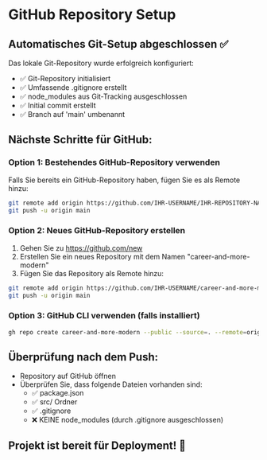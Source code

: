 # GitHub Repository Setup

## Automatisches Git-Setup abgeschlossen ✅

Das lokale Git-Repository wurde erfolgreich konfiguriert:

- ✅ Git-Repository initialisiert
- ✅ Umfassende .gitignore erstellt
- ✅ node_modules aus Git-Tracking ausgeschlossen
- ✅ Initial commit erstellt
- ✅ Branch auf 'main' umbenannt

## Nächste Schritte für GitHub:

### Option 1: Bestehendes GitHub-Repository verwenden
Falls Sie bereits ein GitHub-Repository haben, fügen Sie es als Remote hinzu:

```bash
git remote add origin https://github.com/IHR-USERNAME/IHR-REPOSITORY-NAME.git
git push -u origin main
```

### Option 2: Neues GitHub-Repository erstellen
1. Gehen Sie zu https://github.com/new
2. Erstellen Sie ein neues Repository mit dem Namen "career-and-more-modern"
3. Fügen Sie das Repository als Remote hinzu:

```bash
git remote add origin https://github.com/IHR-USERNAME/career-and-more-modern.git
git push -u origin main
```

### Option 3: GitHub CLI verwenden (falls installiert)
```bash
gh repo create career-and-more-modern --public --source=. --remote=origin --push
```

## Überprüfung nach dem Push:
- Repository auf GitHub öffnen
- Überprüfen Sie, dass folgende Dateien vorhanden sind:
  - ✅ package.json
  - ✅ src/ Ordner
  - ✅ .gitignore
  - ❌ KEINE node_modules (durch .gitignore ausgeschlossen)

## Projekt ist bereit für Deployment! 🚀
